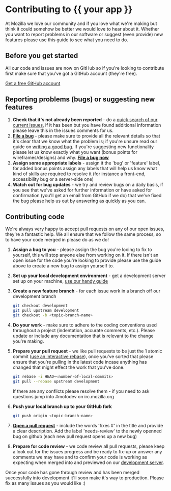 # Contributing to {{ your app }}

At Mozilla we love our community and if you love what we're making but think it could somehow be better we would love to hear about it. Whether you want to report problems in our software or suggest (even provide) new features please use this guide to see what you need to do.

## Before you get started

All our code and issues are now on GitHub so if you're looking to contribute first make sure that you've got a GitHub account (they're free).

[Get a free GitHub account](https://github.com/signup/free)

## Reporting problems (bugs) or suggesting new features

1. **Check that it's not already been reported** - do a [quick search of our current issues][issues], if it has been but you have found additional information please leave this in the issues comments for us.
2. **[File a bug][new-issues]** - please make sure to provide all the relevant details so that it's clear that we know what the problem is; if you're unsure read our guide on [writing a good bug][good-bugs]. If you're suggesting new functionality please let us know exactly what you want (bonus points for wireframes/designs) and why. **[File a bug now][new-issues]**
3. **Assign some appropriate labels** - assign it the 'bug' or 'feature' label, for added bonus points assign any labels that will help us know what kind of skills are required to resolve it (for instance a front-end, accessibility bug or a server-side one)
4. **Watch out for bug updates** - we try and review bugs on a daily basis, if you see that we've asked for further information or have asked for confirmation (you'll get an email from GitHub if we do) that we've fixed the bug please help us out by answering as quickly as you can.

## Contributing code

We're always very happy to accept pull requests on any of our open issues, they're a fantastic help. We all ensure that we follow the same process, so to have your code merged in please do as we do!

1. **Assign a bug to you** - please assign the bug you're looing to fix to yourself, this will stop anyone else from working on it. If there isn't an open issue for the code you're looking to provide please use the guide above to create a new bug to assign yourself to.
2. **Set up your local development environment** - get a development server set up on your machine, [use our handy guide][dev-environment]
3. **Create a new feature branch** - for each issue work in a branch off our development branch

    ```bash
    git checkout development
    git pull upstream development
    git checkout -b <topic-branch-name>
    ```
4. **Do your work** - make sure to adhere to the coding conventions used throughout a project (indentation, accurate comments, etc.). Please update or include any documentation that is relevant to the change you're making.
5. **Prepare your pull request** - we like pull requests to be just the 1 atomic commit ([use an interactive rebase](https://help.github.com/articles/interactive-rebase)), once you've sorted that please ensure that you're pulling in the latest code incase anything has changed that might effect the work that you've done.

    ```bash
    git rebase -i HEAD~<number-of-local-commits>
    git pull --rebase upstream development
    ```

    If there are any conflicts please resolve them - if you need to ask questions jump into #mofodev on irc.mozilla.org

6. **Push your local branch up to your GitHub fork** 

    ```bash
    git push origin <topic-branch-name>
    ```
7. **[Open a pull request](http://help.github.com/send-pull-requests/)** - include the words 'fixes #<issue-id>' in the title and provide a clear description. Add the label 'needs-review' to the newly openned bug on github (each new pull request opens up a new bug)
8. **Prepare for code review** - we code review all pull requests, please keep a look out for the issues progress and be ready to fix-up or answer any comments we may have and to confirm your code is working as expecting when merged into and previewed on our [development server][dev-server].

Once your code has gone through review and has been merged successfully into development it'll soon make it's way to production. Please fix as many issues as you would like :)

[issues]: https://github.com/mozilla/mofactor-template/issues
[new-issues]: https://github.com/mozilla/mofactor-template/issues/new
[good-bugs]: #
[dev-environment]: https://github.com/mozilla/mofactor-template/wiki/Installation-and-Configuration
[dev-server]: #
